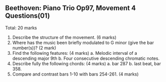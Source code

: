 ## Beethoven: Piano Trio Op97, Movement 4 Questions(01)

Total: 20 marks

1. Describe the structure of the movement. (6 marks)
2. Where has the music been briefly modulated to G minor (give the bar number(s))? (2 mark)
3. Find the following features: (4 marks)
    a. Melodic interval of a descending major 9th
    b. Four consecutive descending chromatic notes.
4. Describe fully the following chords: (4 marks)
    a. bar 287
    b. last beat, bar 358.
5. Compare and contrast bars 1-10 with bars 254-261. (4 marks)
